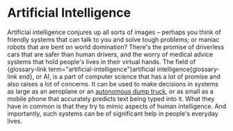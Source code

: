 # Artificial Intelligence

Artificial intelligence conjures up all sorts of images &ndash; perhaps you think of friendly systems that can talk to you and solve tough problems; or maniac robots that are bent on world domination?
There's the promise of driverless cars that are safer than human drivers, and the worry of medical advice systems that hold people's lives in their virtual hands.
The field of {glossary-link term="artificial-intelligence"}artificial intelligence{glossary-link end}, or AI, is a part of computer science that has a lot of promise and also raises a lot of concerns.
It can be used to make decisions in systems as large as an aeroplane or an [autonomous dump truck](http://www.komatsu.com/CompanyInfo/profile/product_supports/), or as small as a mobile phone that accurately predicts text being typed into it.
What they have in common is that they try to mimic aspects of human intelligence.
And importantly, such systems can be of significant help in people's everyday lives.
